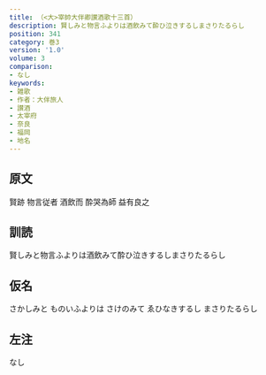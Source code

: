```yaml
---
title: （<大>宰帥大伴卿讃酒歌十三首）
description: 賢しみと物言ふよりは酒飲みて酔ひ泣きするしまさりたるらし
position: 341
category: 巻3
version: '1.0'
volume: 3
comparison:
- なし
keywords:
- 雑歌
- 作者：大伴旅人
- 讃酒
- 太宰府
- 奈良
- 福岡
- 地名
---
```


## 原文

賢跡 物言従者 酒飲而 酔哭為師 益有良之

## 訓読

賢しみと物言ふよりは酒飲みて酔ひ泣きするしまさりたるらし

## 仮名

さかしみと ものいふよりは さけのみて ゑひなきするし まさりたるらし

## 左注

なし
